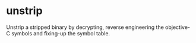 # unstrip
Unstrip a stripped binary by decrypting,  reverse engineering the objective-C symbols and fixing-up the symbol table.
